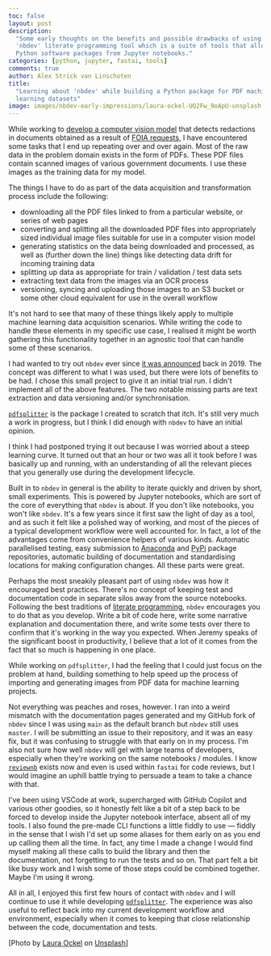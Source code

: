 ```yaml
---
toc: false
layout: post
description:
  "Some early thoughts on the benefits and possible drawbacks of using fastai's
  'nbdev' literate programming tool which is a suite of tools that allows you to
  Python software packages from Jupyter notebooks."
categories: [python, jupyter, fastai, tools]
comments: true
author: Alex Strick van Linschoten
title:
  "Learning about 'nbdev' while building a Python package for PDF machine
  learning datasets"
image: images/nbdev-early-impressions/laura-ockel-UQ2Fw_9oApU-unsplash.jpg
---
```


While working to
[develop a computer vision model](https://mlops.systems/categories/#redactionmodel)
that detects redactions in documents obtained as a result of
[FOIA requests](<https://en.wikipedia.org/wiki/Freedom_of_Information_Act_(United_States)>),
I have encountered some tasks that I end up repeating over and over again. Most
of the raw data in the problem domain exists in the form of PDFs. These PDF
files contain scanned images of various government documents. I use these images
as the training data for my model.

The things I have to do as part of the data acquisition and transformation
process include the following:

- downloading all the PDF files linked to from a particular website, or series
  of web pages
- converting and splitting all the downloaded PDF files into appropriately sized
  individual image files suitable for use in a computer vision model
- generating statistics on the data being downloaded and processed, as well as
  (further down the line) things like detecting data drift for incoming training
  data
- splitting up data as appropriate for train / validation / test data sets
- extracting text data from the images via an OCR process
- versioning, syncing and uploading those images to an S3 bucket or some other
  cloud equivalent for use in the overall workflow

It's not hard to see that many of these things likely apply to multiple machine
learning data acquisition scenarios. While writing the code to handle these
elements in my specific use case, I realised it might be worth gathering this
functionality together in an agnostic tool that can handle some of these
scenarios.

I had wanted to try out `nbdev` ever since
[it was announced](https://www.fast.ai/2019/12/02/nbdev/) back in 2019. The
concept was different to what I was used, but there were lots of benefits to be
had. I chose this small project to give it an initial trial run. I didn't
implement all of the above features. The two notable missing parts are text
extraction and data versioning and/or synchronisation.

[`pdfsplitter`](https://github.com/strickvl/pdfsplitter/tree/main/) is the
package I created to scratch that itch. It's still very much a work in progress,
but I think I did enough with `nbdev` to have an initial opinion.

I think I had postponed trying it out because I was worried about a steep
learning curve. It turned out that an hour or two was all it took before I was
basically up and running, with an understanding of all the relevant pieces that
you generally use during the development lifecycle.

Built in to `nbdev` in general is the ability to iterate quickly and driven by
short, small experiments. This is powered by Jupyter notebooks, which are sort
of the core of everything that `nbdev` is about. If you don't like notebooks,
you won't like `nbdev`. It's a few years since it first saw the light of day as
a tool, and as such it felt like a polished way of working, and most of the
pieces of a typical development workflow were well accounted for. In fact, a lot
of the advantages come from convenience helpers of various kinds. Automatic
parallelised testing, easy submission to
[Anaconda](https://anaconda.org/anaconda/repo) and [PyPi](https://pypi.org)
package repositories, automatic building of documentation and standardising
locations for making configuration changes. All these parts were great.

Perhaps the most sneakily pleasant part of using `nbdev` was how it encouraged
best practices. There's no concept of keeping test and documentation code in
separate silos away from the source notebooks. Following the best traditions of
[literate programming](http://literateprogramming.com), `nbdev` encourages you
to do that as you develop. Write a bit of code here, write some narrative
explanation and documentation there, and write some tests over there to confirm
that it's working in the way you expected. When Jeremy speaks of the significant
boost in productivity, I believe that a lot of it comes from the fact that so
much is happening in one place.

While working on `pdfsplitter`, I had the feeling that I could just focus on the
problem at hand, building something to help speed up the process of importing
and generating images from PDF data for machine learning projects.

Not everything was peaches and roses, however. I ran into a weird mismatch with
the documentation pages generated and my GitHub fork of `nbdev` since I was
using `main` as the default branch but `nbdev` still uses `master`. I will be
submitting an issue to their repository, and it was an easy fix, but it was
confusing to struggle with that early on in my process. I'm also not sure how
well `nbdev` will gel with large teams of developers, especially when they're
working on the same notebooks / modules. I know
[`reviewnb`](https://www.reviewnb.com) exists now and even is used within
`fastai` for code reviews, but I would imagine an uphill battle trying to
persuade a team to take a chance with that.

I've been using VSCode at work, supercharged with GitHub Copilot and various
other goodies, so it honestly felt like a bit of a step back to be forced to
develop inside the Jupyter notebook interface, absent all of my tools. I also
found the pre-made CLI functions a little fiddly to use — fiddly in the sense
that I wish I'd set up some aliases for them early on as you end up calling them
all the time. In fact, any time I made a change I would find myself making all
these calls to build the library and then the documentation, not forgetting to
run the tests and so on. That part felt a bit like busy work and I wish some of
those steps could be combined together. Maybe I'm using it wrong.

All in all, I enjoyed this first few hours of contact with `nbdev` and I will
continue to use it while developing
[`pdfsplitter`](https://github.com/strickvl/pdfsplitter/). The experience was
also useful to reflect back into my current development workflow and
environment, especially when it comes to keeping that close relationship between
the code, documentation and tests.

[Photo by <a
href="https://unsplash.com/@viazavier?utm_source=unsplash&utm_medium=referral&utm_content=creditCopyText">Laura
Ockel</a> on <a
href="https://unsplash.com/s/photos/cogs?utm_source=unsplash&utm_medium=referral&utm_content=creditCopyText">Unsplash</a>]
